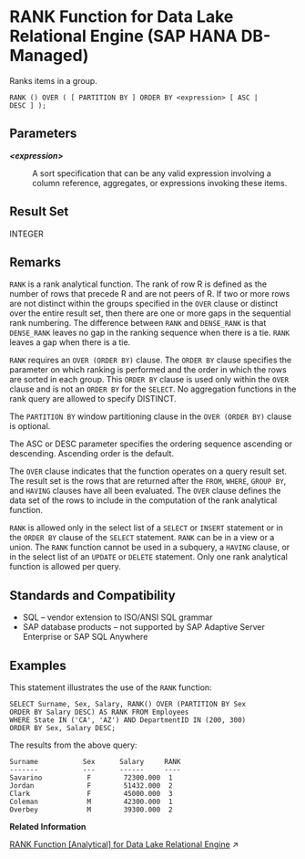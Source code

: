 <!-- loio36d411cb841f42c792858d7cab19b626 -->

# RANK Function for Data Lake Relational Engine \(SAP HANA DB-Managed\)

Ranks items in a group.



```
RANK () OVER ( [ PARTITION BY ] ORDER BY <expression> [ ASC | DESC ] );
```



<a name="loio36d411cb841f42c792858d7cab19b626__section_g1y_dm5_vrb"/>

## Parameters


<dl>
<dt><b>

*<expression\>*

</b></dt>
<dd>

A sort specification that can be any valid expression involving a column reference, aggregates, or expressions invoking these items.



</dd>
</dl>



<a name="loio36d411cb841f42c792858d7cab19b626__section_pnl_2m5_vrb"/>

## Result Set

INTEGER



<a name="loio36d411cb841f42c792858d7cab19b626__section_ffx_2m5_vrb"/>

## Remarks

`RANK` is a rank analytical function. The rank of row R is defined as the number of rows that precede R and are not peers of R. If two or more rows are not distinct within the groups specified in the `OVER` clause or distinct over the entire result set, then there are one or more gaps in the sequential rank numbering. The difference between `RANK` and `DENSE_RANK` is that `DENSE_RANK` leaves no gap in the ranking sequence when there is a tie. `RANK` leaves a gap when there is a tie.

`RANK` requires an `OVER (ORDER BY)` clause. The `ORDER BY` clause specifies the parameter on which ranking is performed and the order in which the rows are sorted in each group. This `ORDER BY` clause is used only within the `OVER` clause and is not an `ORDER BY` for the `SELECT`. No aggregation functions in the rank query are allowed to specify DISTINCT.

The `PARTITION BY` window partitioning clause in the `OVER (ORDER BY)` clause is optional.

The ASC or DESC parameter specifies the ordering sequence ascending or descending. Ascending order is the default.

The `OVER` clause indicates that the function operates on a query result set. The result set is the rows that are returned after the `FROM`, `WHERE`, `GROUP BY`, and `HAVING` clauses have all been evaluated. The `OVER` clause defines the data set of the rows to include in the computation of the rank analytical function.

`RANK` is allowed only in the select list of a `SELECT` or `INSERT` statement or in the `ORDER BY` clause of the `SELECT` statement. `RANK` can be in a view or a union. The `RANK` function cannot be used in a subquery, a `HAVING` clause, or in the select list of an `UPDATE` or `DELETE` statement. Only one rank analytical function is allowed per query.



<a name="loio36d411cb841f42c792858d7cab19b626__section_t5m_fm5_vrb"/>

## Standards and Compatibility

-   SQL – vendor extension to ISO/ANSI SQL grammar
-   SAP database products – not supported by SAP Adaptive Server Enterprise or SAP SQL Anywhere



<a name="loio36d411cb841f42c792858d7cab19b626__section_vbz_fm5_vrb"/>

## Examples

This statement illustrates the use of the `RANK` function:

```
SELECT Surname, Sex, Salary, RANK() OVER (PARTITION BY Sex 
ORDER BY Salary DESC) AS RANK FROM Employees 
WHERE State IN ('CA', 'AZ') AND DepartmentID IN (200, 300)
ORDER BY Sex, Salary DESC;
```

The results from the above query:

```
Surname           Sex      Salary     RANK
-------           ---      ------     ----
Savarino           F        72300.000  1
Jordan             F        51432.000  2
Clark              F        45000.000  3
Coleman            M        42300.000  1
Overbey            M        39300.000  2
```

**Related Information**  


[RANK Function \[Analytical\] for Data Lake Relational Engine](https://help.sap.com/viewer/19b3964099384f178ad08f2d348232a9/2024_3_QRC/en-US/a57337e084f21015aa46b31299b91d70.html "Ranks items in a group.") :arrow_upper_right:

